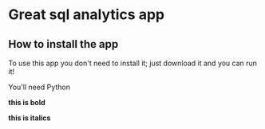 # Great sql analytics app

## How to install the app

To use this app you don't need to install it; just download it and you can run it!

You'll need Python

**this is bold**

__this is italics__
